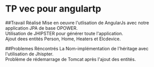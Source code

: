 TP vec pour  angulartp
==========================
##Travail Réalisé
Mise en oeuvre l'utlisation de AngularJs avec notre application JPA de base OPOWER.<BR/>
Utilisation de  JHIPSTER pour générer toute l'application.<BR/>
Ajout  dees entités Person, Home, Heaters et Elcdevice.<BR/>


##Problemes Réncontrés
La Nom-implémentation de l'héritage avec l'utilisation de Jhispter.<BR/> 
Problème de rédemarrage de Tomcat après l'ajout des entités.<BR/> 
